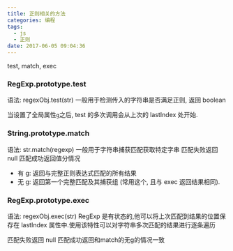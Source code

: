 ```yaml
---
title: 正则相关的方法
categories: 编程
tags:
  - js
  - 正则
date: 2017-06-05 09:04:36
---
```


test, match, exec

### RegExp.prototype.test

语法: regexObj.test(str)
一般用于检测传入的字符串是否满足正则, 返回 boolean

当设置了全局属性`g`之后, test 的多次调用会从上次的 lastIndex 处开始.

### String.prototype.match

语法: str.match(regexp)
一般用于字符串捕获匹配获取特定字串
匹配失败返回 null
匹配成功返回值分情况

- 有 g: 返回与完整正则表达式匹配的所有结果
- 无 g: 返回第一个完整匹配及其捕获组 (常用这个, 且与 exec 返回结果相同).


### RegExp.prototype.exec

语法: regexObj.exec(str)
RegExp 是有状态的,他可以将上次匹配到结果的位置保存在 lastIndex 属性中.使用该特性可以对字符串多次匹配的结果进行逐条遍历

匹配失败返回 null
匹配成功返回和match的无g的情况一致
